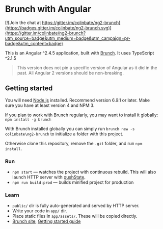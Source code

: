 # Brunch with Angular

[![Join the chat at https://gitter.im/colinbate/ng2-brunch](https://badges.gitter.im/colinbate/ng2-brunch.svg)](https://gitter.im/colinbate/ng2-brunch?utm_source=badge&utm_medium=badge&utm_campaign=pr-badge&utm_content=badge)

This is an Angular ^2.4.5 application, built with [Brunch](http://brunch.io). It uses TypeScript ^2.1.5

> This version does not pin a specific version of Angular as it did in the past. All Angular 2 versions should be non-breaking.

## Getting started

You will need [Node.js](http://nodejs.org) installed. Recommend version 6.9.1 or later. Make sure you have at least version 4 and NPM 3.

If you plan to work with Brunch regularly, you may want to install it globally: `npm install -g brunch`

With Brunch installed globally you can simply run `brunch new -s colinbate\ng2-brunch` to initialize a folder with this project.

Otherwise clone this repository, remove the `.git` folder, and run `npm install`.

### Run

* `npm start` — watches the project with continuous rebuild. This will also launch HTTP server with [pushState](https://developer.mozilla.org/en-US/docs/Web/Guide/API/DOM/Manipulating_the_browser_history).
* `npm run build:prod` — builds minified project for production

### Learn

* `public/` dir is fully auto-generated and served by HTTP server.
* Write your code in `app/` dir.
* Place static files in `app/assets/`. These will be copied directly.
* [Brunch site](http://brunch.io), [Getting started guide](https://github.com/brunch/brunch-guide#readme)
